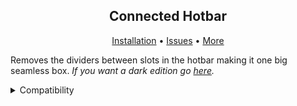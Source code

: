 <h2 align="center">Connected Hotbar</h2>

<p align="center"><a href="https://minecraft.fandom.com/wiki/Tutorials/Loading_a_resource_pack">Installation</a> • <a href="https://github.com/BeastlyDude1234/Connected-Hotbar/issues">Issues</a> • <a href="https://github.com/BeastlyDude1234">More</a></p>

Removes the dividers between slots in the hotbar making it one big seamless box. _If you want a dark edition go [here](https://modrinth.com/resourcepack/connected-hotbar-(dark))._

<details>
<summary>Compatibility</summary>
<br>
Currently:

- Version 1.20.1 _should_ be compatible with most versions **before**.
- Version 1.20.2 _should_ be compatible with most versions **after**.

Just ignore the incompatibility warning in the resource pack selection menu.

_If there are any issues please submit it on the issues page._
</details>

